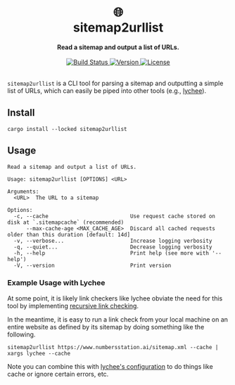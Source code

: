 <h1 align="center">
    🌐<br>
    sitemap2urllist
</h1>
<div align="center">
    <strong>Read a sitemap and output a list of URLs.</strong>
</div>
<br>
<div align="center">
  <a href="https://github.com/lukehsiao/sitemap2urllist/actions/workflows/general.yml">
    <img src="https://img.shields.io/github/actions/workflow/status/lukehsiao/sitemap2urllist/general.yml" alt="Build Status">
  </a>
  <a href="https://crates.io/crates/sitemap2urllist">
    <img src="https://img.shields.io/crates/v/sitemap2urllist" alt="Version">
  </a>
  <a href="https://github.com/lukehsiao/sitemap2urllist/blob/main/LICENSE.md">
    <img src="https://img.shields.io/crates/l/sitemap2urllist" alt="License">
  </a>
</div>
<br>

`sitemap2urllist` is a CLI tool for parsing a sitemap and outputting a simple list of URLs, which can easily be piped into other tools (e.g., [lychee](https://github.com/lycheeverse/lychee)).

## Install

```
cargo install --locked sitemap2urllist
```

## Usage

```
Read a sitemap and output a list of URLs.

Usage: sitemap2urllist [OPTIONS] <URL>

Arguments:
  <URL>  The URL to a sitemap

Options:
  -c, --cache                          Use request cache stored on disk at `.sitemapcache` (recommended)
      --max-cache-age <MAX_CACHE_AGE>  Discard all cached requests older than this duration [default: 14d]
  -v, --verbose...                     Increase logging verbosity
  -q, --quiet...                       Decrease logging verbosity
  -h, --help                           Print help (see more with '--help')
  -V, --version                        Print version
```

### Example Usage with Lychee

At some point, it is likely link checkers like lychee obviate the need for this tool by implementing [recursive link checking](https://github.com/lycheeverse/lychee/issues/78).

In the meantime, it is easy to run a link check from your local machine on an entire website as defined by its sitemap by doing something like the following.

```
sitemap2urllist https://www.numbersstation.ai/sitemap.xml --cache | xargs lychee --cache
```

Note you can combine this with [lychee's configuration](https://lychee.cli.rs/usage/config/) to do things like cache or ignore certain errors, etc.
